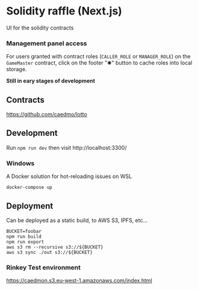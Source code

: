 # Solidity raffle (Next.js)
UI for the solidity contracts

### Management panel access
For users granted with contract roles (`CALLER_ROLE` or `MANAGER_ROLE`) on the `GameMaster` contract, click on the footer "✺" button to cache roles into local storage.

**Still in eary stages of development**

## Contracts
https://github.com/caedmo/lotto

## Development
Run `npm run dev` then visit http://localhost:3300/

### Windows
A Docker solution for hot-reloading issues on WSL
```
docker-compose up
```

## Deployment
Can be deployed as a static build, to AWS S3, IPFS, etc...
```
BUCKET=foobar
npm run build
npm run export
aws s3 rm --recursive s3://${BUCKET}
aws s3 sync ./out s3://${BUCKET}
```

### Rinkey Test environment
https://caedmon.s3.eu-west-1.amazonaws.com/index.html